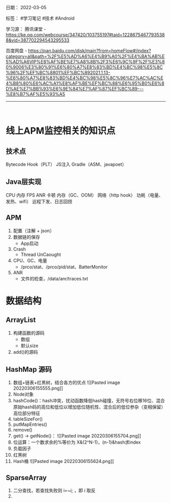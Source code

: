 日期： 2022-03-05

标签： #学习笔记 #技术  #Android 

学习源： 
腾讯课堂 - https://ke.qq.com/webcourse/347420/103755197#taid=12286754677935388&vid=387702294543295533

百度网盘 - https://pan.baidu.com/disk/main?from=homeFlow#/index?category=all&path=%2F%E5%AD%A6%E4%B9%A0%2F%E4%BA%AB%E5%AD%A6VIP%E8%AF%BE%E7%A8%8B%2F3%E6%9C%9F%2F%E3%80%9006%E3%80%91%E6%80%A7%E8%83%BD%E4%BC%98%E5%8C%96%2F%EF%BC%8801%EF%BC%892021.1.13-%E6%80%A7%E8%83%BD%E4%BC%98%E5%8C%96%E7%AC%AC%E4%B8%80%E6%AC%A1%E8%AF%BE%EF%BC%88%E6%95%B0%E6%8D%AE%E7%BB%93%E6%9E%84%E7%AF%87%EF%BC%89---%E8%B7%AF%E5%93%A5

---
<br>

# 线上APM监控相关的知识点

## 技术点
Bytecode
Hook（PLT）
JS注入
Gradle（ASM、javapoet）

## Java层实现
CPU
内存
FPS
ANR
卡顿
内存（GC、OOM）
网络（http hook）
功耗（电量、发热、wifi）
远程下发、日志回捞

## APM
1. 配置（注解 + json）
2. 数据链的保存
	- App启动
3. Crash
	- Thread UnCaought
4. CPU、GC、电量
	- /prco/stat、/prco/pid/stat、BatterMonitor
5. ANR
	- 文件的检查，/data/anr/traces.txt

# 数据结构
## ArrayList
1. 构建函数的源码
	- 数组
	- 默认size
2. add()的源码

## HashMap 源码 
1. 数组+链表+红黑树，结合各方的优点
	![[Pasted image 20220306155555.png]]
2. Node对象
3. hashCode()：hash冲突，扰动函数降低hash碰撞，无符号右位移16位、混合原始hash码的高位和低位以增加低位随机性、混合后的低位参杂（变相保留）高位部分特征
4. tableSizeFor()
5. putMapEntries()
6. remove()
7. get() -> getNode()：
	![[Pasted image 20220306155704.png]]
8. 位运算：一个数求余的%等价为 X&(2^N-1)，(n-1)&hash求index
9. 负载因子
10. 红黑树
11. Hash桶
![[Pasted image 20220306155624.png]]


## SparseArray
1. 二分查找，若查找失败则 i=~i; ，即 i 取反
2. 